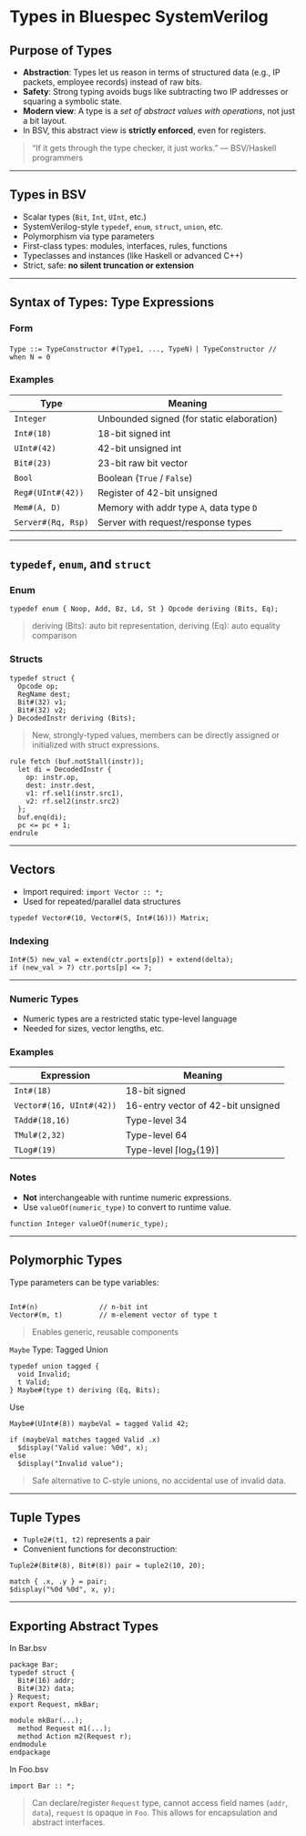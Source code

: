 # Types in Bluespec SystemVerilog 

## Purpose of Types

- **Abstraction**: Types let us reason in terms of structured data (e.g., IP packets, employee records) instead of raw bits.
- **Safety**: Strong typing avoids bugs like subtracting two IP addresses or squaring a symbolic state.
- **Modern view**: A type is a *set of abstract values with operations*, not just a bit layout.
- In BSV, this abstract view is **strictly enforced**, even for registers.

> “If it gets through the type checker, it just works.” — BSV/Haskell programmers

---

##  Types in BSV

- Scalar types (`Bit`, `Int`, `UInt`, etc.)
- SystemVerilog-style `typedef`, `enum`, `struct`, `union`, etc.
- Polymorphism via type parameters
- First-class types: modules, interfaces, rules, functions
- Typeclasses and instances (like Haskell or advanced C++)
- Strict, safe: **no silent truncation or extension**

---

##  Syntax of Types: Type Expressions

### Form

`Type ::= TypeConstructor #(Type1, ..., TypeN)`
`| TypeConstructor // when N = 0 `
### Examples

| Type                     | Meaning                                      |
|--------------------------|----------------------------------------------|
| `Integer`                | Unbounded signed (for static elaboration)    |
| `Int#(18)`               | 18-bit signed int                            |
| `UInt#(42)`              | 42-bit unsigned int                          |
| `Bit#(23)`               | 23-bit raw bit vector                        |
| `Bool`                   | Boolean (`True` / `False`)                   |
| `Reg#(UInt#(42))`        | Register of 42-bit unsigned                  |
| `Mem#(A, D)`             | Memory with addr type `A`, data type `D`     |
| `Server#(Rq, Rsp)`       | Server with request/response types           |

---

## `typedef`, `enum`, and `struct`

### Enum

```bsv
typedef enum { Noop, Add, Bz, Ld, St } Opcode deriving (Bits, Eq);
```

>deriving (Bits): auto bit representation, deriving (Eq): auto equality comparison



### Structs

```bsv
typedef struct {
  Opcode op;
  RegName dest;
  Bit#(32) v1;
  Bit#(32) v2;
} DecodedInstr deriving (Bits);
```

> New, strongly-typed values, members can be directly assigned or initialized with struct expressions.


```bsv
rule fetch (buf.notStall(instr));
  let di = DecodedInstr {
    op: instr.op,
    dest: instr.dest,
    v1: rf.sel1(instr.src1),
    v2: rf.sel2(instr.src2)
  };
  buf.enq(di);
  pc <= pc + 1;
endrule
```

---
## Vectors

- Import required: `import Vector :: *;`
- Used for repeated/parallel data structures

`typedef Vector#(10, Vector#(5, Int#(16))) Matrix;`

### Indexing

```bsv
Int#(5) new_val = extend(ctr.ports[p]) + extend(delta);
if (new_val > 7) ctr.ports[p] <= 7;
```

---
### Numeric Types
- Numeric types are a restricted static type-level language
- Needed for sizes, vector lengths, etc.

### Examples

| Expression               | Meaning                            |
| ------------------------ | ---------------------------------- |
| `Int#(18)`               | 18-bit signed                      |
| `Vector#(16, UInt#(42))` | 16-entry vector of 42-bit unsigned |
| `TAdd#(18,16)`           | Type-level 34                      |
| `TMul#(2,32)`            | Type-level 64                      |
| `TLog#(19)`              | Type-level ⌈log₂(19)⌉              |

### Notes

- **Not** interchangeable with runtime numeric expressions.
- Use `valueOf(numeric_type)` to convert to runtime value.


```bsv
function Integer valueOf(numeric_type);
```
---

## Polymorphic Types
Type parameters can be type variables:

```bsv

Int#(n)               // n-bit int
Vector#(m, t)         // m-element vector of type t
```

> Enables generic, reusable components

`Maybe` Type: Tagged Union

```bsv
typedef union tagged {
  void Invalid;
  t Valid;
} Maybe#(type t) deriving (Eq, Bits);
```

Use

```bsv
Maybe#(UInt#(8)) maybeVal = tagged Valid 42;

if (maybeVal matches tagged Valid .x)
  $display("Valid value: %0d", x);
else
  $display("Invalid value");
```
> Safe alternative to C-style unions, no accidental use of invalid data. 

---

## Tuple Types
- `Tuple2#(t1, t2)` represents a pair
- Convenient functions for deconstruction:

```bsv
Tuple2#(Bit#(8), Bit#(8)) pair = tuple2(10, 20);

match { .x, .y } = pair;
$display("%0d %0d", x, y);
```

---
## Exporting Abstract Types

In Bar.bsv


```bsv
package Bar;
typedef struct {
  Bit#(16) addr;
  Bit#(32) data;
} Request;
export Request, mkBar;

module mkBar(...);
  method Request m1(...);
  method Action m2(Request r);
endmodule
endpackage
```

In Foo.bsv

`import Bar :: *;`

> Can declare/register `Request` type, cannot access field names (`addr`, `data`), `request` is opaque in `Foo`. This allows for encapsulation and abstract interfaces. 